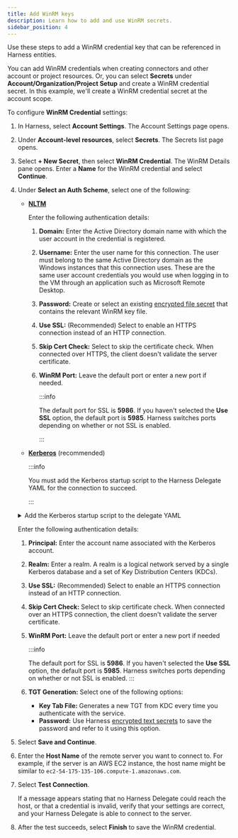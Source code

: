 ```yaml
---
title: Add WinRM keys
description: Learn how to add and use WinRM secrets.
sidebar_position: 4
---
```


Use these steps to add a WinRM credential key that can be referenced in Harness entities.

You can add WinRM credentials when creating connectors and other account or project resources. Or, you can select **Secrets** under **Account/Organization/Project Setup** and create a WinRM credential secret. In this example, we'll create a WinRM credential secret at the account scope.

To configure **WinRM Credential** settings:

1. In Harness, select **Account Settings**. The Account Settings page opens.
2. Under **Account-level resources**, select **Secrets**. The Secrets list page opens.
3. Select **+ New Secret**, then select **WinRM Credential**. The WinRM Details pane opens.
Enter a **Name** for the WinRM credential and select **Continue**.
4. Under **Select an Auth Scheme**, select one of the following:

   * **[NLTM](https://learn.microsoft.com/en-us/windows-server/security/kerberos/ntlm-overview)**
  
     Enter the following authentication details:
     1. **Domain:** Enter the Active Directory domain name with which the user account in the credential is registered.
     2. **Username:** Enter the user name for this connection. The user must belong to the same Active Directory domain as the Windows instances that this connection uses. These are the same user account credentials you would use when logging in to the VM through an application such as Microsoft Remote Desktop.
     3. **Password:** Create or select an existing [encrypted file secret](/docs/platform/secrets/add-file-secrets) that contains the relevant WinRM key file.
     4. **Use SSL:** (Recommended) Select to enable an HTTPS connection instead of an HTTP connection.
     5. **Skip Cert Check:** Select to skip the certificate check. When connected over HTTPS, the client doesn't validate the server certificate. 
     6. **WinRM Port:** Leave the default port or enter a new port if needed.


         :::info

          The default port for SSL is **5986**. If you haven't selected the **Use SSL** option, the default port is **5985**. Harness switches ports depending on whether or not SSL is enabled.

         :::

   * **[Kerberos](https://learn.microsoft.com/en-us/windows-server/security/kerberos/kerberos-authentication-overview?source=recommendations)** (recommended)

     
       :::info

       You must add the Kerberos startup script to the Harness Delegate YAML for the connection to succeed.

       :::

   <details>

   <summary>Add the Kerberos startup script to the delegate YAML</summary>

   1. Open `delegate.yaml` in a text editor.
   2. Locate the environment variable `INIT_SCRIPT` in the `Deployment` object.

        ```yaml
        - name: INIT_SCRIPT
        value: ""
        ```

   3. Replace `value: ""` with the following script:
    
        :::info
    
        Make sure to use the actual Kerberos domain values, host IP, and password in the following script.
    
        :::
  
        ```yaml
        - name: INIT_SCRIPT
          value: |-
           # Set up kerberos
           microdnf update
           microdnf install vim
           microdnf install yum
           microdnf install -y yum-utils
           yes | yum install krb5-workstation krb5-libs
           truncate -s 0 /etc/krb5.conf
           cat <<EOT >> /etc/krb5.conf
           [logging]
               default = FILE:/var/log/krb5libs.log
               kdc = FILE:/var/log/krb5kdc.log
               admin_server = FILE:/var/log/kadmind.log
           [libdefaults]
               default_realm = KERBEROS.DOMAIN
               dns_lookup_realm = true
               ticket_lifetime = 24h
               renew_lifetime = 7d
               forwardable = true
               rdns = false
           [realms]
             KERBEROS.DOMAIN = {
               kdc = "SERVER_NAME.KERBEROS.DOMAIN"
               admin_server = "SERVER_NAME.KERBEROS.DOMAIN"
               default_domain = "KERBEROS.DOMAIN"
               master_kdc = "SERVER_NAME.KERBEROS.DOMAIN"
             }
           [domain_realm]
             .KERBEROS.DOMAIN = KERBEROS.DOMAIN
           EOT
           echo 'host_ip host_name SERVER_NAME.KERBEROS.DOMAIN' >> /etc/hosts
           echo 'password' | kinit USERNAME@KERBEROS.DOMAIN
           klist
        ```

   </details>

    Enter the following authentication details:

      1. **Principal:** Enter the account name associated with the Kerberos account.
      2. **Realm:** Enter a realm. A realm is a logical network served by a single Kerberos database and a set of Key Distribution Centers (KDCs).
      3. **Use SSL:** (Recommended) Select to enable an HTTPS connection instead of an HTTP connection.
      4. **Skip Cert Check:** Select to skip certificate check. When connected over an HTTPS connection, the client doesn't validate the server certificate.
      5. **WinRM Port:** Leave the default port or enter a new port if needed 
      
          :::info

          The default port for SSL is **5986**. If you haven't selected the **Use SSL** option, the default port is **5985**. Harness switches ports depending on whether or not SSL is enabled.
         :::

      6. **TGT Generation:** Select one of the following options:

          * **Key Tab File:** Generates a new TGT from KDC every time you authenticate with the service.
          * **Password:** Use Harness [encrypted text secrets](/docs/platform/secrets/add-use-text-secrets) to save the password and refer to it using this option.

5. Select **Save and Continue**.
6. Enter the **Host Name** of the remote server you want to connect to. For example, if the server is an AWS EC2 instance, the host name might be similar to `ec2-54-175-135-106.compute-1.amazonaws.com`.
7. Select **Test Connection**.

   If a message appears stating that no Harness Delegate could reach the host, or that a credential is invalid, verify that your settings are correct, and your Harness Delegate is able to connect to the server.
8. After the test succeeds, select **Finish** to save the WinRM credential.
